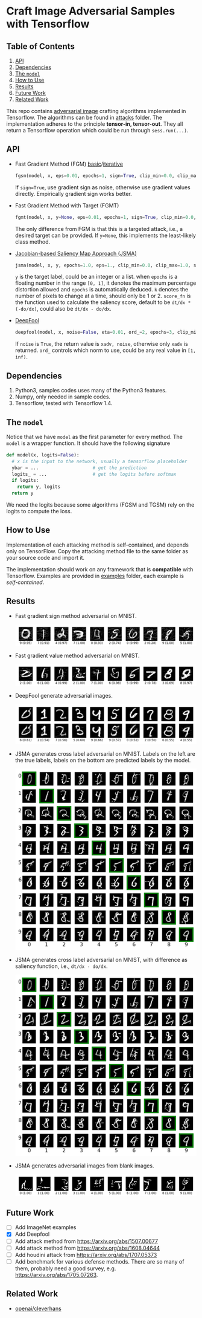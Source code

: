 Craft Image Adversarial Samples with Tensorflow
===============================================

## Table of Contents

1. [API](#api)
2. [Dependencies](#dependencies)
3. [The `model`](#the-model)
4. [How to Use](#how-to-use)
5. [Results](#results)
6. [Future Work](#future-work)
7. [Related Work](#related-work)

This repo contains [adversarial image](https://arxiv.org/abs/1312.6199) crafting algorithms implemented in
Tensorflow.  The algorithms can be found in [attacks](attacks) folder.  The
implementation adheres to the principle **tensor-in, tensor-out**.  They all
return a Tensorflow operation which could be run through `sess.run(...)`.

## API

- Fast Gradient Method (FGM) [basic](https://arxiv.org/abs/1412.6572/)/[iterative](https://arxiv.org/abs/1607.02533)

  ```python
  fgsm(model, x, eps=0.01, epochs=1, sign=True, clip_min=0.0, clip_max=1.0)
  ```

  If `sign=True`, use gradient sign as noise, otherwise use gradient values
  directly.  Empirically gradient sign works better.

- Fast Gradient Method with Target (FGMT)

  ```python
  fgmt(model, x, y=None, eps=0.01, epochs=1, sign=True, clip_min=0.0, clip_max=1.0):
  ```

  The only difference from FGM is that this is a targeted attack, i.e., a
  desired target can be provided.  If `y=None`, this implements the least-likely
  class method.

- [Jacobian-based Saliency Map Approach (JSMA)](https://arxiv.org/abs/1511.07528)

  ```python
  jsma(model, x, y, epochs=1.0, eps=1., clip_min=0.0, clip_max=1.0, score_fn=lambda t, o: t * tf.abs(o))
  ```

  `y` is the target label, could be an integer or a list.  when `epochs` is a
  floating number in the range `[0, 1]`, it denotes the maximum percentage
  distortion allowed and `epochs` is automatically deduced.  `k` denotes the
  number of pixels to change at a time, should only be 1 or 2.  `score_fn` is
  the function used to calculate the saliency score, default to be `dt/dx *
  (-do/dx)`, could also be `dt/dx - do/dx`.

- [DeepFool](https://arxiv.org/abs/1511.04599)

  ```python
  deepfool(model, x, noise=False, eta=0.01, ord_=2, epochs=3, clip_min=0.0, clip_max=1.0, min_prob=0.0)
  ```

  If `noise` is `True`, the return value is `xadv, noise`, otherwise only `xadv`
  is returned.  `ord_` controls which norm to use, could be any real value in
  `[1, inf)`.

## Dependencies

1. Python3, samples codes uses many of the Python3 features.
2. Numpy, only needed in sample codes.
3. Tensorflow, tested with Tensorflow 1.4.

## The `model`

Notice that we have `model` as the first parameter for every method.  The
`model` is a wrapper function.  It should have the following signature

```python
def model(x, logits=False):
  # x is the input to the network, usually a tensorflow placeholder
  ybar = ...                    # get the prediction
  logits_ = ...                 # get the logits before softmax
  if logits:
    return y, logits
  return y
```

We need the logits because some algorithms (FGSM and TGSM) rely on the logits to
compute the loss.

## How to Use

Implementation of each attacking method is self-contained, and depends only on
TensorFlow.  Copy the attacking method file to the same folder as your source
code and import it.

The implementation should work on any framework that is **compatible** with
Tensorflow.  Examples are provided in [examples](examples) folder, each example
is *self-contained*.

## Results

- Fast gradient sign method adversarial on MNIST.

  ![img](img/fgsm_mnist.png)

- Fast gradient value method adversarial on MNIST.

  ![img](img/fgvm_mnist.png)

- DeepFool generate adversarial images.

  ![img](img/deepfool_mnist.png)

- JSMA generates cross label adversarial on MNIST.  Labels on the left are the
  true labels, labels on the bottom are predicted labels by the model.

  ![img](img/jsma_mnist.png)

- JSMA generates cross label adversarial on MNIST, with difference as saliency
  function, i.e., `dt/dx - do/dx`.

  ![img](img/jsma_mnist_diff.png)

- JSMA generates adversarial images from blank images.

  ![img](img/jsma_mnist_scratch.png)

## Future Work

- [ ] Add ImageNet examples
- [x] Add Deepfool
- [ ] Add attack method from https://arxiv.org/abs/1507.00677
- [ ] Add attack method from https://arxiv.org/abs/1608.04644
- [ ] Add houdini attack from https://arxiv.org/abs/1707.05373
- [ ] Add benchmark for various defense methods.  There are so many of them,
  probably need a good survey, e.g. https://arxiv.org/abs/1705.07263.

## Related Work

- [openai/cleverhans](https://github.com/openai/cleverhans)
